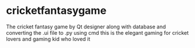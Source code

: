 # cricketfantasygame
The cricket fantasy game by Qt designer along with database and converting the .ui file to .py using cmd
this is the elegant gaming for cricket lovers and gaming kid who loved it 

